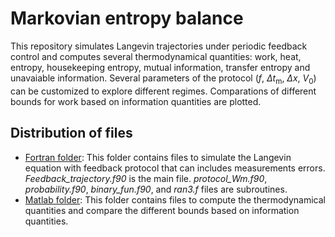 # Markovian entropy balance

This repository simulates Langevin trajectories under periodic feedback control and computes several thermodynamical quantities: work, heat, entropy, housekeeping entropy, mutual information, transfer entropy and unavaiable information.
Several parameters of the protocol ($f$, $\Delta t$<sub>m</sub>, $\Delta x$, $V$<sub>0</sub>) can be customized to explore different regimes. Comparations of different bounds for work based on information quantities are plotted.

## Distribution of files


* <ins>Fortran folder</ins>: This folder contains files to simulate the Langevin equation with feedback protocol that can includes measurements errors. *Feedback_trajectory.f90* is the main file. *protocol_Wm.f90*, *probability.f90*, *binary_fun.f90*, and *ran3.f* files are subroutines.
* <ins>Matlab folder</ins>: This folder contains files to compute the thermodynamical quantities and compare the different bounds based on information quantities. 

